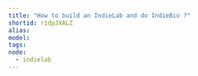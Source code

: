 ```yaml
---
title: "How to build an IndieLab and do IndieBio ?"
shortid: r1dpJXALZ
alias:
model:
tags:
node: 
  - indielab
---
```

